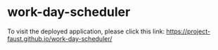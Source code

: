 # work-day-scheduler

To visit the deployed application, please click this link: https://project-faust.github.io/work-day-scheduler/ 
